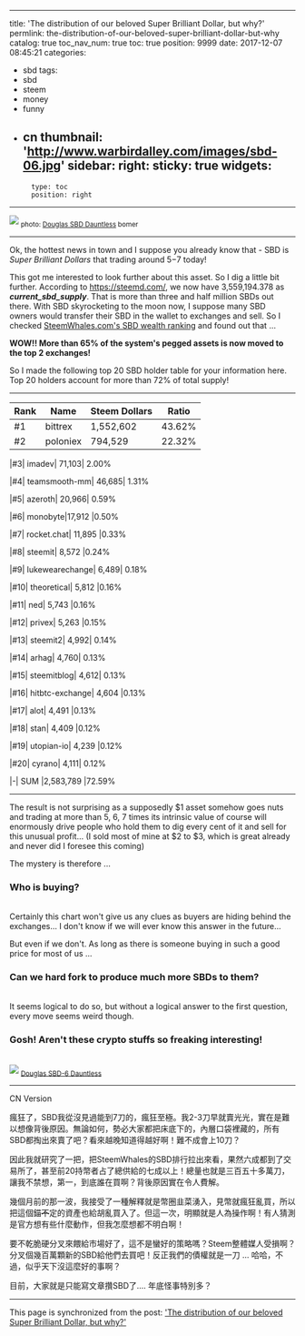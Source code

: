 
---
title: 'The distribution of our beloved Super Brilliant Dollar, but why?'
permlink: the-distribution-of-our-beloved-super-brilliant-dollar-but-why
catalog: true
toc_nav_num: true
toc: true
position: 9999
date: 2017-12-07 08:45:21
categories:
- sbd
tags:
- sbd
- steem
- money
- funny
- cn
thumbnail: 'http://www.warbirdalley.com/images/sbd-06.jpg'
sidebar:
    right:
        sticky: true
widgets:
    -
        type: toc
        position: right
---


![](http://www.warbirdalley.com/images/sbd-06.jpg)
<sub>photo: [Douglas SBD Dauntless](http://www.warbirdalley.com/sbd.htm) bomer</sub>

*****
Ok, the hottest news in town and I suppose you already know that - SBD is *Super Brilliant Dollars* that trading around $5-$7 today!

This got me interested to look further about this asset. So I dig a little bit further. According to https://steemd.com/, we now have 3,559,194.378 as ***current_sbd_supply***. That is more than three and half million SBDs out there. With SBD skyrocketing to the moon now, I suppose many SBD owners would transfer their SBD in the wallet to exchanges and sell. So I checked [SteemWhales.com's SBD wealth ranking](https://steemwhales.com/?p=1&s=sbd) and found out that ...

**WOW!! More than 65% of the system's pegged assets is now moved to the top 2 exchanges!** 

So I made the following top 20 SBD holder table for your information here. Top 20 holders account for more than 72% of total supply! 

****

| Rank | Name | Steem Dollars | Ratio |
|---|---|---|---|
|#1|bittrex|1,552,602|43.62%|
|#2|	poloniex|	794,529|	22.32%

|#3|	imadev|	71,103|	2.00%

|#4|	teamsmooth-mm|	46,685|	1.31%

|#5|	azeroth|	20,966|	0.59%

|#6|	monobyte|17,912	|0.50%

|#7|	rocket.chat|	11,895	|0.33%

|#8|	steemit|	8,572	|0.24%

|#9|	lukewearechange|	6,489|	0.18%

|#10|	theoretical|	5,812	|0.16%

|#11|	ned|	5,743	|0.16%

|#12|	privex|	5,263	|0.15%

|#13|	steemit2|	4,992|	0.14%

|#14|	arhag|	4,760|	0.13%

|#15|	steemitblog|	4,612|	0.13%

|#16|	hitbtc-exchange|	4,604	|0.13%

|#17|	alot|	4,491	|0.13%

|#18|	stan|	4,409	|0.12%

|#19|	utopian-io|	4,239	|0.12%

|#20|	cyrano|	4,111|	0.12%

|-|	SUM	|2,583,789	|72.59%

*****

The result is not surprising as a supposedly $1 asset somehow goes nuts and trading at more than 5, 6, 7 times its intrinsic value of course will enormously drive people who hold them to dig every cent of it and sell for this unusual profit... (I sold most of mine at $2 to $3, which is great already and never did I foresee this coming)

The mystery is therefore ...

### Who is buying? 

<br>Certainly this chart won't give us any clues as buyers are hiding behind the exchanges... I don't know if we will ever know this answer in the future...

But even if we don't. As long as there is someone buying in such a good price for most of us ...

### Can we hard fork to produce much more SBDs to them?

<br>It seems logical to do so, but without a logical answer to the first question, every move seems weird though.

### Gosh! Aren't these crypto stuffs so freaking interesting!

<br>![](https://airandspace.si.edu/webimages/collections/full/Dauntless.jpg)
<sub>[Douglas SBD-6 Dauntless](https://airandspace.si.edu/collection-objects/douglas-sbd-6-dauntless)</sub>

****

CN Version

瘋狂了，SBD我從沒見過能到7刀的，瘋狂至極。我2-3刀早就賣光光，實在是難以想像背後原因。無論如何，勢必大家都把床底下的，內層口袋裡藏的，所有SBD都掏出來賣了吧？看來越晚知道得越好啊！難不成會上10刀？

因此我就研究了一把，把SteemWhales的SBD排行拉出來看，果然六成都到了交易所了，甚至前20持幣者占了總供給的七成以上！總量也就是三百五十多萬刀，讓我不禁想，第一，到底誰在買啊？背後原因實在令人費解。

幾個月前的那一波，我接受了一種解釋就是幣圈韭菜湧入，見幣就瘋狂亂買，所以把這個錨<del>不</del>定的資產也給胡亂買入了。但這一次，明顯就是人為操作啊！有人猜測是官方想有些什麼動作，但我怎麼想都不明白啊！

要不乾脆硬分叉來餵給市場好了，這不是蠻好的策略嗎？Steem整體媒人受損啊？分叉個幾百萬顆新的SBD給他們去買吧！反正我們的債權就是一刀 ... 哈哈，不過，似乎天下沒這麼好的事啊？

目前，大家就是只能寫文章攢SBD了.... 年底怪事特別多？

- - -

This page is synchronized from the post: ['The distribution of our beloved Super Brilliant Dollar, but why?'](https://steemit.com/@deanliu/the-distribution-of-our-beloved-super-brilliant-dollar-but-why)
